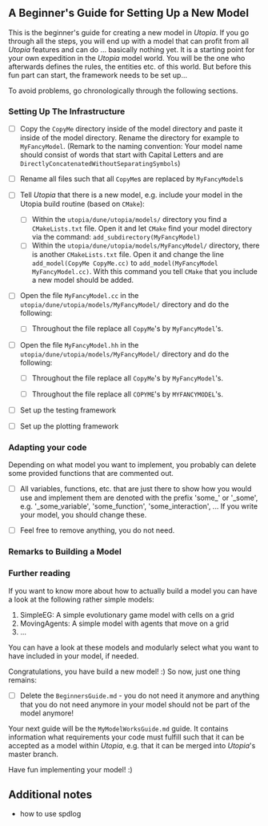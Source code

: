## A Beginner's Guide for Setting Up a New Model

This is the beginner's guide for creating a new model in _Utopia_. If you go through all the steps, you will end up with a model that can profit from all _Utopia_ features and can do ... basically nothing yet. It is a starting point for your own expedition in the _Utopia_ model world. You will be the one who afterwards defines the rules, the entities etc. of this world. But before this fun part can start, the framework needs to be set up...

To avoid problems, go chronologically through the following sections.

### Setting Up The Infrastructure
- [ ] Copy the `CopyMe` directory inside of the model directory and paste it inside of the model directory. Rename the directory for example to `MyFancyModel`. 
(Remark to the naming convention: Your model name should consist of words that start with Capital Letters and are `DirectlyConcatenatedWithoutSeparatingSymbols`)
- [ ] Rename all files such that all `CopyMe`s are replaced by `MyFancyModel`s
- [ ] Tell _Utopia_ that there is a new model, e.g. include your model in the Utopia build routine (based on `CMake`):
    - [ ] Within the `utopia/dune/utopia/models/` directory you find a `CMakeLists.txt` file. Open it and let `CMake` find your model directory via the command: `add_subdirectory(MyFancyModel)` 
    - [ ] Within the `utopia/dune/utopia/models/MyFancyModel/` directory, there is another `CMakeLists.txt` file. Open it and change the line `add_model(CopyMe CopyMe.cc)` to `add_model(MyFancyModel MyFancyModel.cc)`. With this command you tell `CMake` that you include a new model should be added.
- [ ] Open the file `MyFancyModel.cc` in the `utopia/dune/utopia/models/MyFancyModel/` directory and do the following:
  - [ ] Throughout the file replace all `CopyMe`'s by `MyFancyModel`'s.
- [ ] Open the file `MyFancyModel.hh` in the `utopia/dune/utopia/models/MyFancyModel/` directory and do the following:
  - [ ] Throughout the file replace all `CopyMe`'s by `MyFancyModel`'s.
  - [ ] Throughout the file replace all `COPYME`'s by `MYFANCYMODEL`'s.


- [ ] Set up the testing framework

- [ ] Set up the plotting framework


### Adapting your code 
Depending on what model you want to implement, you probably can delete some provided functions that are commented out.
- [ ] All variables, functions, etc. that are just there to show how you would use and implement them are denoted with the prefix 'some_' or '_some', e.g. '_some_variable', 'some_function', 'some_interaction', ...
If you write your model, you should change these.

- [ ] Feel free to remove anything, you do not need.
### Remarks to Building a Model

### Further reading
If you want to know more about how to actually build a model you can have a look at the following rather simple models:

1. SimpleEG: A simple evolutionary game model with cells on a grid
2. MovingAgents: A simple model with agents that move on a grid
3. ...

You can have a look at these models and modularly select what you want to have included in your model, if needed.


Congratulations, you have build a new model! :) So now, just one thing remains:

- [ ] Delete the `BeginnersGuide.md` - you do not need it anymore and anything that you do not need anymore in your model should not be part of the model anymore!

Your next guide will be the `MyModelWorksGuide.md` guide. It contains information what requirements your code must fulfill such that it can be accepted as a model within _Utopia_, e.g. that it can be merged into _Utopia_'s master branch. 

Have fun implementing your model! :) 


## Additional notes 
- how to use spdlog